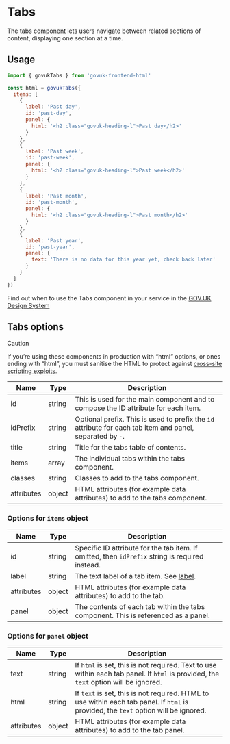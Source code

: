 # Tabs

The tabs component lets users navigate between related sections of content, displaying one section at a time.

## Usage

```javascript
import { govukTabs } from 'govuk-frontend-html'

const html = govukTabs({
  items: [
    {
      label: 'Past day',
      id: 'past-day',
      panel: {
        html: '<h2 class="govuk-heading-l">Past day</h2>'
      }
    },
    {
      label: 'Past week',
      id: 'past-week',
      panel: {
        html: '<h2 class="govuk-heading-l">Past week</h2>'
      }
    },
    {
      label: 'Past month',
      id: 'past-month',
      panel: {
        html: '<h2 class="govuk-heading-l">Past month</h2>'
      }
    },
    {
      label: 'Past year',
      id: 'past-year',
      panel: {
        text: 'There is no data for this year yet, check back later'
      }
    }
  ]
})
```

Find out when to use the Tabs component in your service in the [GOV.UK Design System](https://design-system.service.gov.uk/components/tabs/)

## Tabs options

> [!CAUTION]
> If you’re using these components in production with “html” options, or ones ending with “html”, you must sanitise the HTML to protect against [cross-site scripting exploits](https://developer.mozilla.org/en-US/docs/Glossary/Cross-site_scripting).

| Name | Type | Description |
| ---- | ---- | ----------- |
| id | string | This is used for the main component and to compose the ID attribute for each item. |
| idPrefix | string | Optional prefix. This is used to prefix the `id` attribute for each tab item and panel, separated by `-`. |
| title | string | Title for the tabs table of contents. |
| items | array | The individual tabs within the tabs component. |
| classes | string | Classes to add to the tabs component. |
| attributes | object | HTML attributes (for example data attributes) to add to the tabs component. |


### Options for `items` object

| Name | Type | Description |
| ---- | ---- | ----------- |
| id | string | Specific ID attribute for the tab item. If omitted, then `idPrefix` string is required instead. |
| label | string | The text label of a tab item. See [label](../component/label/README.md#label-options). |
| attributes | object | HTML attributes (for example data attributes) to add to the tab. |
| panel | object | The contents of each tab within the tabs component. This is referenced as a panel. |


### Options for `panel` object

| Name | Type | Description |
| ---- | ---- | ----------- |
| text | string | If `html` is set, this is not required. Text to use within each tab panel. If `html` is provided, the `text` option will be ignored. |
| html | string | If `text` is set, this is not required. HTML to use within each tab panel. If `html` is provided, the `text` option will be ignored. |
| attributes | object | HTML attributes (for example data attributes) to add to the tab panel. |

